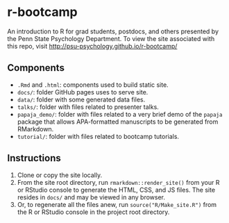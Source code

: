 # r-bootcamp
An introduction to R for grad students, postdocs, and others presented by the Penn State Psychology Department. To view the site associated with this repo, visit <http://psu-psychology.github.io/r-bootcamp/>

## Components

- `.Rmd` and `.html`: components used to build static site.
- `docs/`: folder GitHub pages uses to serve site.
- `data/`: folder with some generated data files.
- `talks/`: folder with files related to presenter talks.
- `papaja_demo/`: folder with files related to a very brief demo of the `papaja` package that allows APA-formatted manuscripts to be generated from RMarkdown.
- `tutorial/`: folder with files related to bootcamp tutorials.

## Instructions

1. Clone or copy the site locally.
2. From the site root directory, run `rmarkdown::render_site()` from your R or RStudio console to generate the HTML, CSS, and JS files. The site resides in `docs/` and may be viewed in any browser.
3. Or, to regenerate all the files anew, run `source("R/Make_site.R")` from the R or RStudio console in the project root directory.

